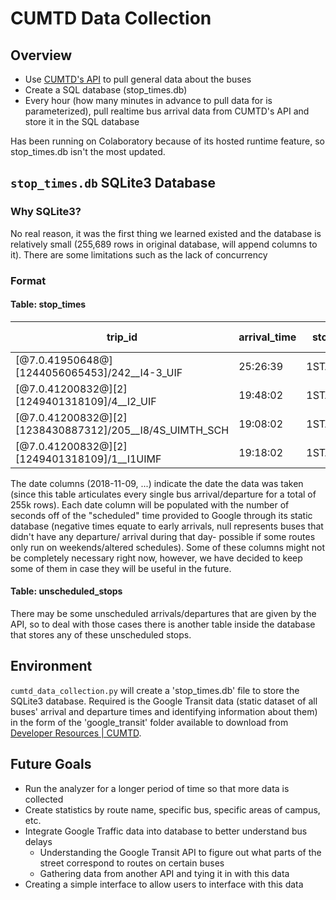 # CUMTD Data Collection

## Overview

- Use [CUMTD's API](developer.cumtd.com) to pull general data about the buses
- Create a SQL database (stop_times.db)
- Every hour (how many minutes in advance to pull data for is parameterized), 
pull realtime bus arrival data from CUMTD's API and store it in the SQL database

Has been running on Colaboratory because of its hosted runtime feature, so
stop_times.db isn't the most updated.

## `stop_times.db` SQLite3 Database

### Why SQLite3?

No real reason, it was the first thing we learned existed and the database is 
relatively small (255,689 rows in original database, will append columns to it).
There are some limitations such as the lack of concurrency

### Format

#### Table: stop_times

| **trip_id** | **arrival_time** | **stop_id** | **stop_sequence** | **route_id** | **2018-11-09** | **2018-11-10** |
|---------------------------------------------------------|--------------|----------|---------------|----------------|------------|------------|
| [@7.0.41950648@][1244056065453]/242__I4-3_UIF           | 25:26:39     | 1STARY:4 | 20            | ILLINI EVENING | 162        | null       |
| [@7.0.41200832@][2][1249401318109]/4__I2_UIF            | 19:48:02     | 1STARY:4 | 20            | ILLINI         | 0          | null       |
| [@7.0.41200832@][2][1238430887312]/205__I8/4S_UIMTH_SCH | 19:08:02     | 1STARY:4 | 20            | ILLINI         | -5         | null       |
| [@7.0.41200832@][2][1249401318109]/1__I1UIMF            | 19:18:02     | 1STARY:4 | 20            | ILLINI         | 184        | null       |

The date columns (2018-11-09, ...) indicate the date the data was taken 
(since this table articulates every single bus arrival/departure for a total 
of 255k rows). Each date column will be populated with the number of seconds off of 
the "scheduled" time provided to Google through its static database (negative times 
equate to early arrivals, null represents buses that didn't have any departure/
arrival during that day- possible if some routes only run on weekends/altered 
schedules). Some of these columns might not be completely necessary right now, 
however, we have decided to keep some of them in case they will be useful in the
future.

#### Table: unscheduled_stops

There may be some unscheduled arrivals/departures that are given by the API, so to
deal with those cases there is another table inside the database that stores any
of these unscheduled stops. 

## Environment

`cumtd_data_collection.py` will create a 'stop_times.db' file to store the SQLite3
database. Required is the Google Transit data (static dataset of all buses' arrival
and departure times and identifying information about them) in the form of the
'google_transit' folder available to download from [Developer Resources | CUMTD](
https://developer.cumtd.com).

## Future Goals

- Run the analyzer for a longer period of time so that more data is collected
- Create statistics by route name, specific bus, specific areas of campus, etc.
- Integrate Google Traffic data into database to better understand bus delays
	- Understanding the Google Transit API to figure out what parts of the street
		correspond to routes on certain buses
	- Gathering data from another API and tying it in with this data
- Creating a simple interface to allow users to interface with this data



